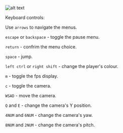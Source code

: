 ![alt text](https://github.com/matt360/gef_box2d_collisions_app/blob/master/media/png/instructions_1.png)

Keyboard controls:

Use `arrows` to navigate the menus.

`escape` or `backspace` - toggle the pause menu.

`return` - confrim the menu choice.

`space` - jump.

`left ctrl` or `right shift` - change the player's colour.

`m` - toggle the fps display.

`c` - toggle the camera.

`WSAD` - move the camera.

`Q` and `E` - change the camera's Y position.

`4NUM` and `6NUM` - change the camera's yaw.

`8NUM` and `2NUM` - change the camera's pitch.

